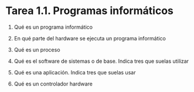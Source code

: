 # Tarea 1.1. Programas informáticos

1. Qué es un programa informático

2. En qué parte del hardware se ejecuta un programa informático

3. Qué es un proceso

4. Qué es el software de sistemas o de base. Indica tres que suelas utilizar

5. Qué es una aplicación. Indica tres que suelas usar

6. Qué es un controlador hardware